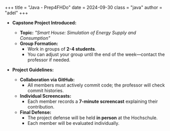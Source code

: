 +++
title = "Java - Prep4FHDo"
date = 2024-09-30
class = "java"
author = "adel"
+++

- **Capstone Project Introduced:**
  - **Topic:** *"Smart House: Simulation of Energy Supply and Consumption"*
  - **Group Formation:**
    - Work in groups of **2-4 students**.
    - You can adjust your group until the end of the week—contact the professor if needed.

- **Project Guidelines:**
  - **Collaboration via GitHub:**
    - All members must actively commit code; the professor will check commit histories.
  - **Individual Screencasts:**
    - Each member records a **7-minute screencast** explaining their contribution.
  - **Final Defense:**
    - The project defense will be held **in person** at the Hochschule.
    - Each member will be evaluated individually.

